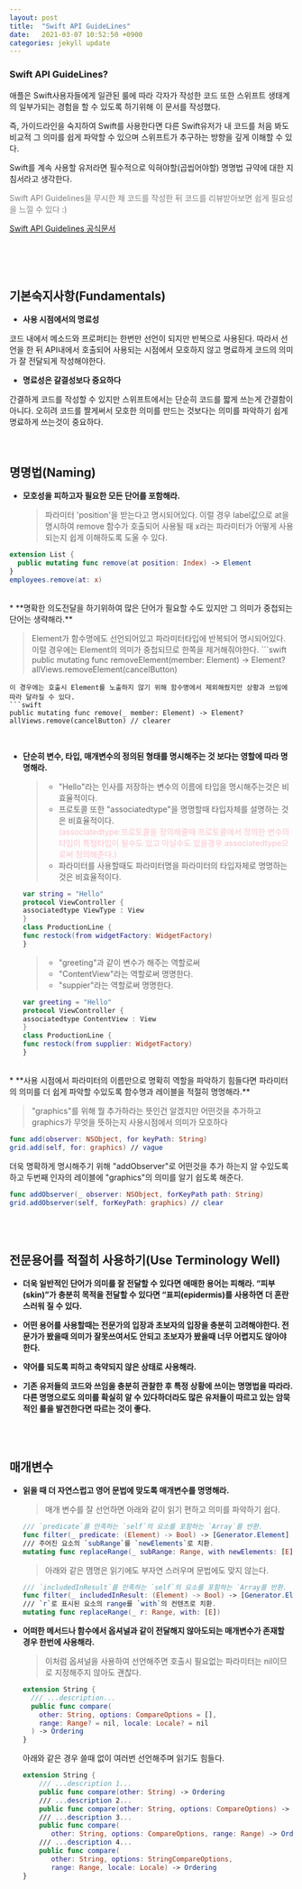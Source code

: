 ```yaml
---
layout: post
title:  "Swift API GuideLines"
date:   2021-03-07 10:52:50 +0900
categories: jekyll update
---
```


### **Swift API GuideLines?**

애플은 Swift사용자들에게 일관된 룰에 따라 각자가 작성한 코드 또한 스위프트 생태계의 일부가되는 경험을 할 수 있도록 하기위해 이 문서를 작성했다. 

즉, 가이드라인을 숙지하여 Swift를 사용한다면 다른 Swift유저가 내 코드를 처음 봐도 비교적 그 의미를 쉽게 파악할 수 있으며 스위프트가 추구하는 방향을 깊게 이해할 수 있다. 

Swift를 계속 사용할 유저라면 필수적으로 익혀야할(곱씹어야할) 명명법 규약에 대한 지침서라고 생각한다.

<span style="color:gray">Swift API Guidelines을 무시한 채 코드를 작성한 뒤 코드를 리뷰받아보면 쉽게 필요성을 느낄 수 있다 :)</span>

<a href="https://swift.org/documentation/api-design-guidelines/">Swift API Guidelines 공식문서</a>

<br>
<br><br>

## 기본숙지사항(Fundamentals)

* **사용 시점에서의 명료성**<br>

 코드 내에서 메소드와 프로퍼티는 한번만 선언이 되지만 반복으로 사용된다. 따라서 선언을 한 뒤 API내에서 호출되어 사용되는 시점에서 모호하지 않고 명료하게 코드의 의미가 잘 전달되게 작성해야한다.

* **명료성은 갈결성보다 중요하다**<br>

간결하게 코드를 작성할 수 있지만 스위프트에서는 단순히 코드를 짧게 쓰는게 간결함이 아니다. 오히려 코드를 짤게써서 모호한 의미를 만드는 것보다는 의미를 파악하기 쉽게 명료하게 쓰는것이 중요하다.
<br><br><br>


## 명명법(Naming)

* **모호성을 피하고자 필요한 모든 단어를 포함해라.**

  >파라미터 'position'을 받는다고 명시되어있다. 이럴 경우 label값으로 at을 명시하여 remove 함수가 호출되어 사용될 때 x라는 파라미터가 어떻게 사용되는지 쉽게 이해하도록 도울 수 있다.
```swift
extension List {
  public mutating func remove(at position: Index) -> Element
}
employees.remove(at: x)
```

<br>
* **명확한 의도전달을 하기위하여 많은 단어가 필요할 수도 있지만 그 의미가 중첩되는 단어는 생략해라.**

  >Element가 함수명에도 선언되어있고 파라미터타입에 반복되어 명시되어있다. 이럴 경우에는 Element의 의미가 중첩되므로 한쪽을 제거해줘야한다.
    ```swift
  public mutating func removeElement(member: Element) -> Element?
  allViews.removeElement(cancelButton)
  ``` 
  이 경우에는 호출시 Element를 노출하지 않기 위해 함수명에서 제외해줬지만 상황과 쓰임에 따라 달라질 수 있다.
  ```swift
  public mutating func remove(_ member: Element) -> Element?
  allViews.remove(cancelButton) // clearer
  ```
<br>

* **단순히 변수, 타입, 매개변수의 정의된 형태를 명시해주는 것 보다는 영할에 따라 명명해라.**
  >- "Hello"라는 인사를 저장하는 변수의 이름에 타입을 명시해주는것은 비효율적이다.<br>
  >- 프로토콜 또한 "associatedtype"을 명명할때 타입자체를 설명하는 것은 비효율적이다.<br><span style="color:pink">(associatedtype:프로토콜을 정의해줄때 프로토콜에서 정의한 변수의 타입이 특정타입이 될수도 있고 아닐수도 있을경우 associatedtype으로써 정의해준다.)</span>
  >- 파라미터를 사용할때도 파라미터명을 파라미터의 타입자체로 명명하는 것은 비효율적이다.
  ```swift
  var string = "Hello"
  protocol ViewController {
  associatedtype ViewType : View
  }
  class ProductionLine {
  func restock(from widgetFactory: WidgetFactory)
  }
  ```
  >- "greeting"과 같이 변수가 해주는 역할로써 
  >- "ContentView"라는 역할로써 명명한다.<br>
  >- "suppier"라는 역할로써 명명한다.
  ```swift
  var greeting = "Hello"
  protocol ViewController {
  associatedtype ContentView : View
  }
  class ProductionLine {
  func restock(from supplier: WidgetFactory)
  }
  ```

<br>
* **사용 시점에서 파라미터의 이름만으로 명확히 역할을 파악하기 힘들다면 파라미터의 의미를 더 쉽게 파악할 수있도록 함수명과 레이블을 적절히 명명해라.**

  > "graphics"를 위해 뭘 추가하라는 뜻인건 알겠지만 어떤것을 추가하고 graphics가 무엇을 뜻하는지 사용시점에서 의미가 모호하다
  ```swift
  func add(observer: NSObject, for keyPath: String)
  grid.add(self, for: graphics) // vague
  ```
  더욱 명확하게 명시해주기 위해 "addObserver"로 어떤것을 추가 하는지 알 수있도록하고 두번째 인자의 레이블에 "graphics"의 의미를 알기 쉽도록 해준다.
  ```swift
  func addObserver(_ observer: NSObject, forKeyPath path: String)
  grid.addObserver(self, forKeyPath: graphics) // clear
  ``` 

<br><br>
## 전문용어를 적절히 사용하기(Use Terminology Well)

* **더욱 일반적인 단어가 의미를 잘 전달할 수 있다면 애매한 용어는 피해라. “피부(skin)”가 충분히 목적을 전달할 수 있다면 “표피(epidermis)를 사용하면 더 혼란스러워 질 수 있다.**

* **어떤 용어를 사용할때는 전문가의 입장과 초보자의 입장을 충분히 고려해야한다. 전문가가 봤을때 의미가 잘못쓰여서도 안되고 초보자가 봤을때 너무 어렵지도 않아야한다.**

* **약어를 되도록 피하고 축약되지 않은 상태로 사용해라.**

* **기존 유저들의 코드와 쓰임을 충분히 관찰한 후 특정 상황에 쓰이는 명명법을 따라라. 다른 명명으로도 의미를 확실히 알 수 있다하더라도 많은 유저들이 따르고 있는 암묵적인 룰을 발견한다면 따르는 것이 좋다.**

<br><br>
## 매개변수

* **읽을 때 더 자연스럽고 영어 문법에 맞도록 매개변수를 명명해라.**

    >매개 변수를 잘 선언하면 아래와 같이 읽기 편하고 의미를 파악하기 쉽다.
    ```swift
    /// `predicate`를 만족하는 `self`의 요소를 포함하는 `Array`를 반환.
    func filter(_ predicate: (Element) -> Bool) -> [Generator.Element]
    /// 주어진 요소의 `subRange`를 `newElements`로 치환.
    mutating func replaceRange(_ subRange: Range, with newElements: [E])
    ```
    >아래와 같은 몀명은 읽기에도 부자연 스러우며 문법에도 맞지 않는다.
    ```swift
    /// `includedInResult`를 만족하는 `self`의 요소를 포함하는 `Array를 반환.
    func filter(_ includedInResult: (Element) -> Bool) -> [Generator.Element]
    /// `r`로 표시된 요소의 range를 `with`의 컨텐츠로 치환.
    mutating func replaceRange(_ r: Range, with: [E])
    ```
*  **어떠한 메서드나 함수에서 옵셔널과 같이 전달해지 않아도되는 매개변수가 존재할 경우 한번에 사용해라.**

    >이처럼 옵셔널을 사용하여 선언해주면 호출시 필요없는 파라미터는 nil이므로 지정해주지 않아도 괜찮다.
    ```swift
    extension String {
      /// ...description...
      public func compare(
        other: String, options: CompareOptions = [],
        range: Range? = nil, locale: Locale? = nil
      ) -> Ordering
    }
    ```
    아래와 같은 경우 쓸때 없이 여러번 선언해주며 읽기도 힘들다.
    ```swift
    extension String {
        /// ...description 1...
        public func compare(other: String) -> Ordering
        /// ...description 2...
        public func compare(other: String, options: CompareOptions) ->      Ordering
        /// ...description 3...
        public func compare(
           other: String, options: CompareOptions, range: Range) -> Ordering
        /// ...description 4...
        public func compare(
           other: String, options: StringCompareOptions,
           range: Range, locale: Locale) -> Ordering
    }
    ```